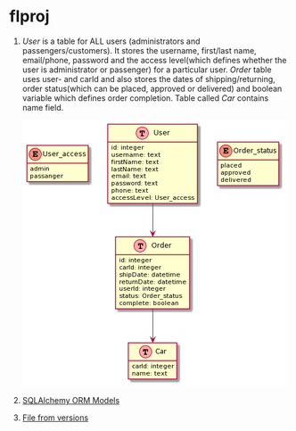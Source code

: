 # flproj

1. *User* is a table for ALL users (administrators and passengers/customers). It stores the username, first/last name, email/phone, password and the access level(which defines whether the user is administrator or passenger) for a particular user.
   *Order* table uses user- and carId and also stores the dates of shipping/returning, order status(which can be placed, approved or delivered) and boolean variable which defines order completion.
   Table called *Car* contains name field.
   
   ![alt text](https://github.com/irayarka/flproj/blob/lab-3/DB_UML.png)

2. [SQLAlchemy ORM Models](https://github.com/irayarka/flproj/blob/lab-3/models.py)
3. [File from versions](https://github.com/irayarka/flproj/blob/lab-3/7551ca4ed77b_.py)
